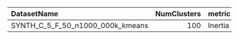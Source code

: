 | DatasetName                      |   NumClusters | metric   | baseline   | compare_suite   |   Single_Inertia |   Hybrid_Inertia |   Rel_Inertia |   Improvement_% |   n_pairs |
|:---------------------------------|--------------:|:---------|:-----------|:----------------|-----------------:|-----------------:|--------------:|----------------:|----------:|
| SYNTH_C_5_F_50_n1000_000k_kmeans |           100 | Inertia  | Single     | Hybrid          |      3.97923e+07 |      4.82394e+07 |       1.21228 |        -21.2278 |         7 |